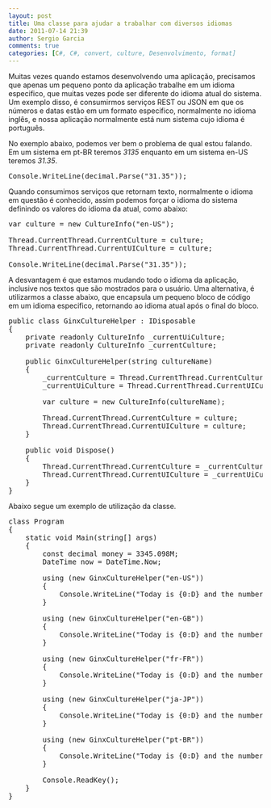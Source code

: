 ```yaml
---
layout: post
title: Uma classe para ajudar a trabalhar com diversos idiomas
date: 2011-07-14 21:39
author: Sergio Garcia
comments: true
categories: [C#, C#, convert, culture, Desenvolvimento, format]
---
```

<p>Muitas vezes quando estamos desenvolvendo uma aplicação, precisamos que apenas um pequeno ponto da aplicação trabalhe em um idioma especifico, que muitas vezes pode ser diferente do idioma atual do sistema. Um exemplo disso, é consumirmos serviços REST ou JSON em que os números e datas estão em um formato especifico, normalmente no idioma inglês, e nossa aplicação normalmente está num sistema cujo idioma é português.</p>

<!--more-->

<p>No exemplo abaixo, podemos ver bem o problema de qual estou falando. Em um sistema em pt-BR teremos <em>3135</em> enquanto em um sistema en-US teremos <em>31.35</em>.</p>

<pre lang="csharp">Console.WriteLine(decimal.Parse("31.35"));</pre>

<p>Quando consumimos serviços que retornam texto, normalmente o idioma em questão é conhecido, assim podemos forçar o idioma do sistema definindo os valores do idioma da <emThread</em> atual, como abaixo:</p>

<pre lang="csharp">
var culture = new CultureInfo("en-US");

Thread.CurrentThread.CurrentCulture = culture;
Thread.CurrentThread.CurrentUICulture = culture;

Console.WriteLine(decimal.Parse("31.35"));
</pre>

<p>A desvantagem é que estamos mudando todo o idioma da aplicação, inclusive nos textos que são mostrados para o usuário. Uma alternativa, é utilizarmos a classe abaixo, que encapsula um pequeno bloco de código em um idioma especifico, retornando ao idioma atual após o final do bloco.</p>

<pre lang="csharp">
public class GinxCultureHelper : IDisposable
{
    private readonly CultureInfo _currentUiCulture;
    private readonly CultureInfo _currentCulture;

    public GinxCultureHelper(string cultureName)
    {
        _currentCulture = Thread.CurrentThread.CurrentCulture;
        _currentUiCulture = Thread.CurrentThread.CurrentUICulture;

        var culture = new CultureInfo(cultureName);

        Thread.CurrentThread.CurrentCulture = culture;
        Thread.CurrentThread.CurrentUICulture = culture;
    }

    public void Dispose()
    {
        Thread.CurrentThread.CurrentCulture = _currentCulture;
        Thread.CurrentThread.CurrentUICulture = _currentUiCulture;
    }
}
</pre>

<p>Abaixo segue um exemplo de utilização da classe.</p>

<pre lang="csharp">
class Program
{
    static void Main(string[] args)
    {
        const decimal money = 3345.098M;
        DateTime now = DateTime.Now;

        using (new GinxCultureHelper("en-US"))
        {
            Console.WriteLine("Today is {0:D} and the number is {1:C}.", now, money);
        }

        using (new GinxCultureHelper("en-GB"))
        {
            Console.WriteLine("Today is {0:D} and the number is {1:C}.", now, money);
        }

        using (new GinxCultureHelper("fr-FR"))
        {
            Console.WriteLine("Today is {0:D} and the number is {1:C}.", now, money);
        }

        using (new GinxCultureHelper("ja-JP"))
        {
            Console.WriteLine("Today is {0:D} and the number is {1:C}.", now, money);
        }

        using (new GinxCultureHelper("pt-BR"))
        {
            Console.WriteLine("Today is {0:D} and the number is {1:C}.", now, money);
        }

        Console.ReadKey();
    }
}
</pre>
